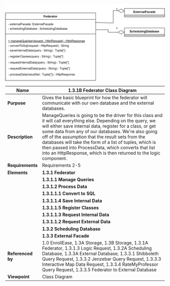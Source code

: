 ![Storage Data Flow](TeamOneFiles/federator_class_diagram.drawio.svg)

| **Name**          | **1.3.1B Federator Class Diagram**                                                                                                                                                                                                                                                                                                                                                                                                                                                 |
|-------------------|------------------------------------------------------------------------------------------------------------------------------------------------------------------------------------------------------------------------------------------------------------------------------------------------------------------------------------------------------------------------------------------------------------------------------------------------------------------------------------|
| **Purpose**       | Gives the basic blueprint for how the federator will communicate with our own database and the external databases.                                                                                                                                                                                                                                                                                                                                                                 |
| **Description**   | ManageQueries is going to be the driver for this class and it will call everything else. Depending on the query, we will either save internal data, register for a class, or get some data from any of our databases.  We're also going off of the assumption that the result sets from the databases will take the form of a list of tuples, which is then passed into ProcessData, which converts that list into an HttpResponse, which is then returned to the logic component. |
| **Requirements**  | Requirements 2-5                                                                                                                                                                                                                                                                                                                                                                                                                                                                   |
| **Elements**      | **1.3.1 Federator**                                                                                                                                                                                                                                                                                                                                                                                                                                                                |
|                   | **1.3.1.1 Manage Queries**                                                                                                                                                                                                                                                                                                                                                                                                                                                         |
|                   | **1.3.1.2 Process Data**                                                                                                                                                                                                                                                                                                                                                                                                                                                           |
|                   | **1.3.1.1.1 Convert to SQL**                                                                                                                                                                                                                                                                                                                                                                                                                                                       |
|                   | **1.3.1.1.4 Save Internal Data**                                                                                                                                                                                                                                                                                                                                                                                                                                                   |
|                   | **1.3.1.1.5 Register Classes**                                                                                                                                                                                                                                                                                                                                                                                                                                                     |
|                   | **1.3.1.1.3 Request Internal Data**                                                                                                                                                                                                                                                                                                                                                                                                                                                |
|                   | **1.3.1.1.2 Request External Data**                                                                                                                                                                                                                                                                                                                                                                                                                                                |
|                   | **1.3.2 Scheduling Database**                                                                                                                                                                                                                                                                                                                                                                                                                                                      |
|                   | **1.3.3 External Facade**                                                                                                                                                                                                                                                                                                                                                                                                                                                          |
| **Referenced by** | 1.0 EnrollEase, 1.3A Storage, 1.3B Storage, 1.3.1A Federator, 1.3.1.3 Logic Request, 1.3.2A Scheduling Database, 1.3.3A External Database, 1.3.3.1 Shibboleth Query Request, 1.3.3.2 Jenzebar Query Request, 1.3.3.3 Interactive Map Data Request, 1.3.3.4 RateMyProfessor Query Request, 1.3.3.5 Federator to External Database                                                                                                                                                   |
| **Viewpoint**     | Class Diagram                                                                                                                                                                                                                                                                                                                                                                                                                                                                      |
